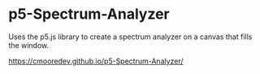 # p5-Spectrum-Analyzer

Uses the p5.js library to create a spectrum analyzer on a canvas that fills the window.  

https://cmooredev.github.io/p5-Spectrum-Analyzer/
